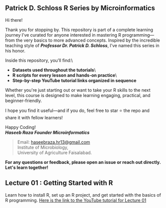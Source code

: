 ## Patrick D. Schloss R Series by Microinformatics
Hi there!

Thank you for stopping by. This repository is part of a complete learning journey I’ve curated for anyone interested in mastering R programming—from the very basics to more advanced concepts. Inspired by the incredible teaching style of **_Professor Dr. Patrick D. Schloss_**, I’ve named this series in his honor.

Inside this repository, you’ll find:\
- **Datasets used throughout the tutorials**\
- **R scripts for every lesson and hands-on practice**\
- **Step-by-step YouTube tutorial links organized in sequence**

Whether you're just starting out or want to take your R skills to the next level, this course is designed to make learning engaging, practical, and beginner-friendly.

I hope you find it useful—and if you do, feel free to star ⭐ the repo and share it with fellow learners!

Happy Coding!\
**_Haseeb Raza_**
**_Founder Microinformatics_**
> Email: haseebraza.hr13@gmail.com\
> Institute of Microbiology,\
> University of Agriculture Faisalabad.


**For any questions or feedback, please open an issue or reach out directly. Let's learn together!**

## Lecture 01 : Getting Started with R 

Learn how to install R, set up an R project, and get started with the basics of R programming.
[Here is the link to the YouTube tutorial for Lecture 01](https://www.youtube.com/watch?v=9HdetPl17v0&list=PLOUqKOpGBAWS5Dj5vKxEshGNWxrNoEurw)

